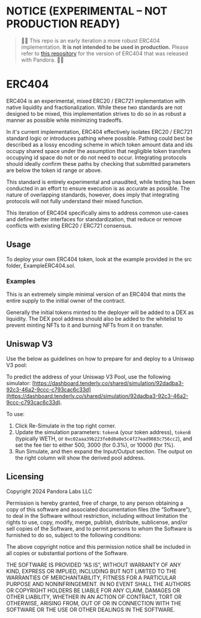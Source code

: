 # NOTICE (EXPERIMENTAL – NOT PRODUCTION READY)

> 🚨🚨 This repo is an early iteration a more robust ERC404 implementation. **It is not intended to be used in production.**
> Please refer to [this repository](https://github.com/Pandora-Labs-Org/erc404-legacy) for the version of ERC404 that was released with Pandora. 🚨🚨

# ERC404

ERC404 is an experimental, mixed ERC20 / ERC721 implementation with native liquidity and fractionalization. While these two standards are not designed to be mixed, this implementation strives to do so in as robust a manner as possible while minimizing tradeoffs.

In it's current implementation, ERC404 effectively isolates ERC20 / ERC721 standard logic or introduces pathing where possible. Pathing could best be described as a lossy encoding scheme in which token amount data and ids occupy shared space under the assumption that negligible token transfers occupying id space do not or do not need to occur. Integrating protocols should ideally confirm these paths by checking that submitted parameters are below the token id range or above.

This standard is entirely experimental and unaudited, while testing has been conducted in an effort to ensure execution is as accurate as possible. The nature of overlapping standards, however, does imply that integrating protocols will not fully understand their mixed function.

This iteration of ERC404 specifically aims to address common use-cases and define better interfaces for standardization, that reduce or remove conflicts with existing ERC20 / ERC721 consensus.

## Usage

To deploy your own ERC404 token, look at the example provided in the src folder, ExampleERC404.sol.

### Examples

This is an extremely simple minimal version of an ERC404 that mints the entire supply to the initial owner of the contract.

Generally the initial tokens minted to the deployer will be added to a DEX as liquidity. The DEX pool address should also be added to the whitelist to prevent minting NFTs to it and burning NFTs from it on transfer.

## Uniswap V3

Use the below as guidelines on how to prepare for and deploy to a Uniswap V3 pool:

To predict the address of your Uniswap V3 Pool, use the following simulator: [https://dashboard.tenderly.co/shared/simulation/92dadba3-92c3-46a2-9ccc-c793cac6c33d](https://dashboard.tenderly.co/shared/simulation/92dadba3-92c3-46a2-9ccc-c793cac6c33d).

To use:

1. Click Re-Simulate in the top right corner.
2. Update the simulation parameters: `tokenA` (your token address), `tokenB` (typically WETH, or `0xc02aaa39b223fe8d0a0e5c4f27ead9083c756cc2`), and set the fee tier to either 500, 3000 (for 0.3%), or 10000 (for 1%).
3. Run Simulate, and then expand the Input/Output section. The output on the right column will show the derived pool address.

## Licensing

Copyright 2024 Pandora Labs LLC

Permission is hereby granted, free of charge, to any person obtaining a copy of this software and associated documentation files (the “Software”), to deal in the Software without restriction, including without limitation the rights to use, copy, modify, merge, publish, distribute, sublicense, and/or sell copies of the Software, and to permit persons to whom the Software is furnished to do so, subject to the following conditions:

The above copyright notice and this permission notice shall be included in all copies or substantial portions of the Software.

THE SOFTWARE IS PROVIDED “AS IS”, WITHOUT WARRANTY OF ANY KIND, EXPRESS OR IMPLIED, INCLUDING BUT NOT LIMITED TO THE WARRANTIES OF MERCHANTABILITY, FITNESS FOR A PARTICULAR PURPOSE AND NONINFRINGEMENT. IN NO EVENT SHALL THE AUTHORS OR COPYRIGHT HOLDERS BE LIABLE FOR ANY CLAIM, DAMAGES OR OTHER LIABILITY, WHETHER IN AN ACTION OF CONTRACT, TORT OR OTHERWISE, ARISING FROM, OUT OF OR IN CONNECTION WITH THE SOFTWARE OR THE USE OR OTHER DEALINGS IN THE SOFTWARE.

